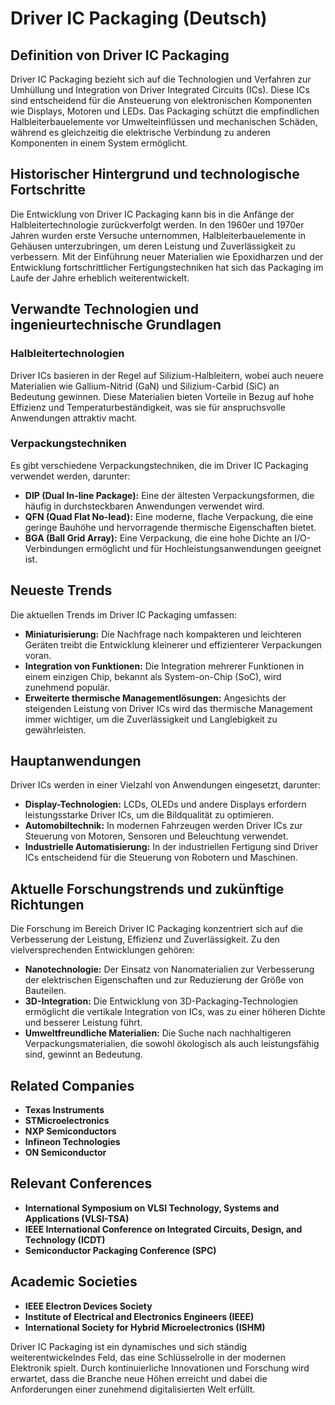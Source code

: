 # Driver IC Packaging (Deutsch)

## Definition von Driver IC Packaging

Driver IC Packaging bezieht sich auf die Technologien und Verfahren zur Umhüllung und Integration von Driver Integrated Circuits (ICs). Diese ICs sind entscheidend für die Ansteuerung von elektronischen Komponenten wie Displays, Motoren und LEDs. Das Packaging schützt die empfindlichen Halbleiterbauelemente vor Umwelteinflüssen und mechanischen Schäden, während es gleichzeitig die elektrische Verbindung zu anderen Komponenten in einem System ermöglicht.

## Historischer Hintergrund und technologische Fortschritte

Die Entwicklung von Driver IC Packaging kann bis in die Anfänge der Halbleitertechnologie zurückverfolgt werden. In den 1960er und 1970er Jahren wurden erste Versuche unternommen, Halbleiterbauelemente in Gehäusen unterzubringen, um deren Leistung und Zuverlässigkeit zu verbessern. Mit der Einführung neuer Materialien wie Epoxidharzen und der Entwicklung fortschrittlicher Fertigungstechniken hat sich das Packaging im Laufe der Jahre erheblich weiterentwickelt. 

## Verwandte Technologien und ingenieurtechnische Grundlagen

### Halbleitertechnologien

Driver ICs basieren in der Regel auf Silizium-Halbleitern, wobei auch neuere Materialien wie Gallium-Nitrid (GaN) und Silizium-Carbid (SiC) an Bedeutung gewinnen. Diese Materialien bieten Vorteile in Bezug auf hohe Effizienz und Temperaturbeständigkeit, was sie für anspruchsvolle Anwendungen attraktiv macht.

### Verpackungstechniken

Es gibt verschiedene Verpackungstechniken, die im Driver IC Packaging verwendet werden, darunter:

- **DIP (Dual In-line Package):** Eine der ältesten Verpackungsformen, die häufig in durchsteckbaren Anwendungen verwendet wird.
- **QFN (Quad Flat No-lead):** Eine moderne, flache Verpackung, die eine geringe Bauhöhe und hervorragende thermische Eigenschaften bietet.
- **BGA (Ball Grid Array):** Eine Verpackung, die eine hohe Dichte an I/O-Verbindungen ermöglicht und für Hochleistungsanwendungen geeignet ist.

## Neueste Trends

Die aktuellen Trends im Driver IC Packaging umfassen:

- **Miniaturisierung:** Die Nachfrage nach kompakteren und leichteren Geräten treibt die Entwicklung kleinerer und effizienterer Verpackungen voran.
- **Integration von Funktionen:** Die Integration mehrerer Funktionen in einem einzigen Chip, bekannt als System-on-Chip (SoC), wird zunehmend populär.
- **Erweiterte thermische Managementlösungen:** Angesichts der steigenden Leistung von Driver ICs wird das thermische Management immer wichtiger, um die Zuverlässigkeit und Langlebigkeit zu gewährleisten.

## Hauptanwendungen

Driver ICs werden in einer Vielzahl von Anwendungen eingesetzt, darunter:

- **Display-Technologien:** LCDs, OLEDs und andere Displays erfordern leistungsstarke Driver ICs, um die Bildqualität zu optimieren.
- **Automobiltechnik:** In modernen Fahrzeugen werden Driver ICs zur Steuerung von Motoren, Sensoren und Beleuchtung verwendet.
- **Industrielle Automatisierung:** In der industriellen Fertigung sind Driver ICs entscheidend für die Steuerung von Robotern und Maschinen.

## Aktuelle Forschungstrends und zukünftige Richtungen

Die Forschung im Bereich Driver IC Packaging konzentriert sich auf die Verbesserung der Leistung, Effizienz und Zuverlässigkeit. Zu den vielversprechenden Entwicklungen gehören:

- **Nanotechnologie:** Der Einsatz von Nanomaterialien zur Verbesserung der elektrischen Eigenschaften und zur Reduzierung der Größe von Bauteilen.
- **3D-Integration:** Die Entwicklung von 3D-Packaging-Technologien ermöglicht die vertikale Integration von ICs, was zu einer höheren Dichte und besserer Leistung führt.
- **Umweltfreundliche Materialien:** Die Suche nach nachhaltigeren Verpackungsmaterialien, die sowohl ökologisch als auch leistungsfähig sind, gewinnt an Bedeutung.

## Related Companies

- **Texas Instruments**
- **STMicroelectronics**
- **NXP Semiconductors**
- **Infineon Technologies**
- **ON Semiconductor**

## Relevant Conferences

- **International Symposium on VLSI Technology, Systems and Applications (VLSI-TSA)**
- **IEEE International Conference on Integrated Circuits, Design, and Technology (ICDT)**
- **Semiconductor Packaging Conference (SPC)**

## Academic Societies

- **IEEE Electron Devices Society**
- **Institute of Electrical and Electronics Engineers (IEEE)**
- **International Society for Hybrid Microelectronics (ISHM)**

Driver IC Packaging ist ein dynamisches und sich ständig weiterentwickelndes Feld, das eine Schlüsselrolle in der modernen Elektronik spielt. Durch kontinuierliche Innovationen und Forschung wird erwartet, dass die Branche neue Höhen erreicht und dabei die Anforderungen einer zunehmend digitalisierten Welt erfüllt.